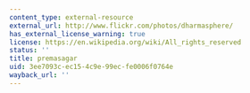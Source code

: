 ```yaml
---
content_type: external-resource
external_url: http://www.flickr.com/photos/dharmasphere/
has_external_license_warning: true
license: https://en.wikipedia.org/wiki/All_rights_reserved
status: ''
title: premasagar
uid: 3ee7093c-ec15-4c9e-99ec-fe0006f0764e
wayback_url: ''
---
```

